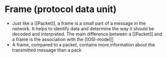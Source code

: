 # Frame (protocol data unit)
- Just like a [[Packet]], a frame is a small part of a message in the network. It helps to identify data and determine the way it should be decoded and interpreted. The main difference between a [[Packet]] and a frame is the association with the [[OSI-model]]
- A frame, compared to a packet, contains more information about the transmitted message than a pack